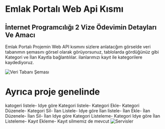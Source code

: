 # Emlak Portalı Web Api Kısmı
## İnternet Programcılığı 2 Vize Ödevimin Detayları Ve Amacı

Emlak Portalı Projemin Web API kısmını sizlere anlatacğım
görselde veri tabanımın şemasını görsel olarak görüyorsunuz,
tablolarda gördüğünüz gibi Kategori ve İlan Kayıtla bağlantılılar.
ilanlarımızı kayıt ile kategorilere kaydediyoruz.

![Veri Tabanı Şeması](https://user-images.githubusercontent.com/117720017/236669776-d11438e3-a4ce-4d08-88e0-0125b61d2f95.png)

# Ayrıca proje genelinde 
katogeri listele-
Idye göre Kategori listele-
Kategori Ekle-
Kategori Düzenele-
Kategori Sil-
İlan Listele-
Idye göre İlan listele-
İlan Ekle-
İlan Düzenele-
İlan Sil-
İlan Idye göre Kategori Listeleme-
Kategori Idye göre İlan Listeleme-
Kayıt Ekleme-
Kayıt silmemiz de mevcut
![Servisler](https://user-images.githubusercontent.com/117720017/236669779-5bb25553-0def-4573-ace2-46d7704eeb13.png)
